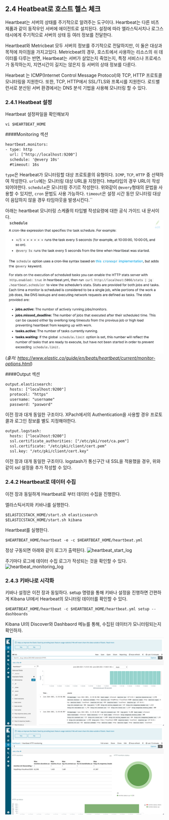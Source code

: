 ## 2.4 Heatbeat로 호스트 헬스 체크
Heartbeat는 서버의 상태를 주기적으로 알려주는 도구이다. Heartbeat는 다른 비츠 제품과 같이 동작우인 서버에
에이전트로 설치된다. 설정에 따라 엘라스틱서치나 로그스태시에게 주기적으로 서버의 상태 등 여러 정보를 전달한다.

Heartbeat와 Metricbeat 모두 서버의 정보를 주기적으로 전달하지만, 이 둘은 대상과 목적에 차이점을 가지고있다.
Metricbeat의 경우, 호스트에서 사용하는 리소스의 쉬 데이터를 다루는 반면, Heartbeat는 서버가 살았는지 죽었는지,
특정 서비스나 프로세스가 동작하는지, 지연시간이 길지는 않은지 등 서버의 상태 정보를 다룬다.

Hearbeat 는 ICMP(Internet Control Message Protocol)와 TCP, HTTP 프로토콜 모니터링을 지원한다.
또한, TCP, HTTP에서 SSL/TLS와 프록시를 지원한다. 로드밸런서로 분산된 서버 환경에서는 DNS 분석 기법을 사용해 모니터링 할 수 있다.

### 2.4.1 Heatbeat 설정
Heartbeat 설정파일을 확인해보자
```shell
vi $HEARTBEAT_HOME
```

####Monitoring 섹션
```shell
heartbeat.monitors:
- type: http
  url: ["http://localhost:9200"]
  schedule: '@every 10s'
  #timeout: 16s
```
`type`은 Hearbeat가 모니터링할 대상 프로토콜의 유형이다. `ICMP`, `TCP`, `HTTP` 중 선택하여 작성한다.
`urls`에는 모니터링 대상 URL을 지정한다. http타입의 경우 URL이 작성되어야한다.
`schedule`은 모니터링 주기르 작성한다. 위와같이 `@every`형태의 문법을 사용할 수 있지만, `cron` 문법도 사용 가능하다.
`timeout`은 설정 시간 동안 모니터링 대상이 음답하지 않을 경우 타임아웃을 발생시킨다.``

아래는 heartbeat 모니터링 스케쥴의 타입별 작성요령에 대한 공식 가이드 내 문서이다.
![heartbeat_monitoring_schedule_types](../images/heartbeat_monitoring_schedule_types.png)
(*출처: https://www.elastic.co/guide/en/beats/heartbeat/current/monitor-options.html*)

####Output 섹션
```shell
output.elasticsearch:
  hosts: ["localhost:9200"]
  protocol: "https"
  username: "username"
  password: "pasword"
```
이전 장과 대개 동일한 구조이다. XPach에서의 Authentication을
사용할 경우 프로토콜과 로그인 정보를 별도 지정해야한다.

```shell
output.logstash:
  hosts: ["localhost:9200"]
  ssl.certificate_authorities: ["/etc/pki/root/ca.pem"]
  ssl.certificate: "/etc/pki/client/cert.pem"
  ssl.key: "/etc/pki/client/cert.key"
```
이전 장과 대개 동일한 구조이다.
logstash가 통신구간 내 SSL을 적용했을 경우, 위와같이 ssl 설정을 추가 작성할 수 있다.

### 2.4.2 Heartbeat로 데이터 수집
이전 장과 동일하게 Heartbeat로 부터 데이터 수집을 진행한다.

엘라스틱서치와 키바나를 실행한다.
```shell
$ELASTICSTACK_HOME/start.sh elasticsearch
$ELASTICSTACK_HOME/start.sh kibana
```

Heartbeat를 실행한다.
```shell
$HEARTBEAT_HOME/heartbeat -e -c $HEARTBEAT_HOME/heartbeat.yml
```

정상 구동되면 아래와 같이 로그가  출력된다.
![heartbeat_start_log](../images/heartbeat_start_log.png)

주기마다 로그에 데이터 수집 로그가 작성되는 것을 확인할 수 있다.
![heartbeat_monitoring_log](../images/heartbeat_monitoring_log.png)

### 2.4.3 키바나로 시각화
키바나 설정은 이전 장과 동일하다. setup 명령을 통해 키바나 설정을 진행하면 간편하게 Kibana UI에서 Hearbeat의 모니터링 데이터를 확인할 수 있다.

```shell
$HEARTBEAT_HOME/heartbeat -c $HEARTBEAT_HOME/heartbeat.yml setup --dashboards
```

Kibana UI의 Discover와 Dashbaord 메뉴를 통해, 수집된 데이터가 모니터링되는지 확인하자.

![heartbeat_discover](../images/heartbeat_discover.png)
![heartbeat_dashboard](../images/heartbeat_dashboard.png)